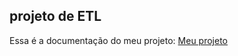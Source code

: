 ## projeto de ETL

Essa é a documentação do meu projeto: [Meu projeto](https://MoisesArruda.github.io/Projeto_ETL/)